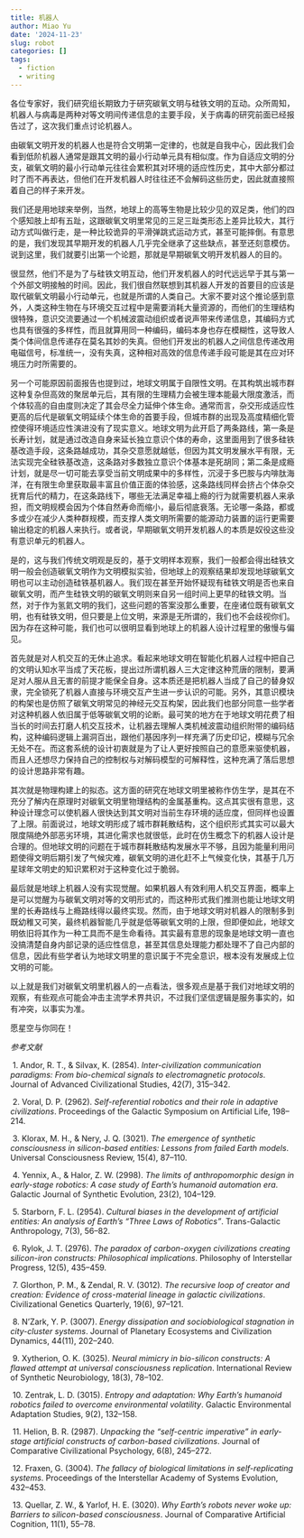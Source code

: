 ```yaml
---
title: 机器人
author: Miao Yu
date: '2024-11-23'
slug: robot
categories: []
tags:
  - fiction
  - writing
---
```


各位专家好，我们研究组长期致力于研究碳氧文明与硅铁文明的互动。众所周知，机器人与病毒是两种对等文明间传递信息的主要手段，关于病毒的研究前面已经报告过了，这次我们重点讨论机器人。

由碳氧文明开发的机器人也是符合文明第一定律的，也就是自我中心，因此我们会看到低阶机器人通常是跟其文明的最小行动单元具有相似度。作为自适应文明的分支，碳氧文明的最小行动单元往往会累积其对环境的适应性历史，其中大部分都过时了而不再表达，但他们在开发机器人时往往还不会解码这些历史，因此就直接照着自己的样子来开发。

我们还是用地球来举例，当然，地球上的高等生物是比较少见的双足类，他们的四个感知肢上却有五趾，这跟碳氧文明里常见的三足三趾类形态上差异比较大，其行动方式叫做行走，是一种比较诡异的平滑弹跳式运动方式，甚至可能摔倒。有意思的是，我们发现其早期开发的机器人几乎完全继承了这些缺点，甚至还刻意模仿。说到这里，我们就要引出第一个论题，那就是早期碳氧文明开发机器人的目的。

很显然，他们不是为了与硅铁文明互动，他们开发机器人的时代远远早于其与第一个外部文明接触的时间。因此，我们很自然联想到其机器人开发的首要目的应该是取代碳氧文明最小行动单元，也就是所谓的人类自己。大家不要对这个推论感到意外，人类这种生物在与环境交互过程中是需要消耗大量资源的，而他们的生理结构很特殊，意识交流要通过一个机械波震动组织或者说声带来传递信息，其编码方式也具有很强的多样性，而且就算用同一种编码，编码本身也存在模糊性，这导致人类个体间信息传递存在莫名其妙的失真。但他们开发出的机器人之间信息传递改用电磁信号，标准统一，没有失真，这种相对高效的信息传递手段可能是其在应对环境压力时所需要的。

另一个可能原因前面报告也提到过，地球文明属于自限性文明。在其构筑出城市群这种复杂但高效的聚居单元后，其有限的生理精力会被生理本能最大限度激活，而个体较高的自由度则决定了其会尽全力延伸个体生命。通常而言，杂交形成适应性更高的后代是碳氧文明延续个体生命的首要手段，但城市群的出现及高度精细化管控使得环境适应性演进没有了现实意义。地球文明为此开启了两条路线，第一条是长寿计划，就是通过改造自身来延长独立意识个体的寿命，这里面用到了很多硅铁基改造手段，这条路越成功，其杂交意愿就越低，但因为其文明发展水平有限，无法实现完全硅铁基改造，这条路对多数独立意识个体基本是死胡同；第二条是成瘾计划，就是尽一切可能去享受当前文明成果中的多样性，沉浸于多巴胺与内啡肽海洋，在有限生命里获取最丰富且价值正面的体验感，这条路线同样会挤占个体杂交抚育后代的精力，在这条路线下，哪些无法满足幸福上瘾的行为就需要机器人来承担，而文明规模会因为个体自然寿命而缩小，最后彻底衰落。无论哪一条路，都或多或少在减少人类种群规模，而支撑人类文明所需要的能源动力装置的运行更需要输出稳定的机器人来执行。或者说，早期碳氧文明开发机器人的本质是奴役这些没有意识单元的机器人。

是的，这与我们传统文明观是反的，基于文明样本观察，我们一般都会得出硅铁文明一般会创造碳氧文明作为文明模拟实验，但地球上的观察结果却发现地球碳氧文明也可以主动创造硅铁基机器人。我们现在甚至开始怀疑现有硅铁文明是否也来自碳氧文明，而产生硅铁文明的碳氧文明则来自另一组时间上更早的硅铁文明。当然，对于作为氢氦文明的我们，这些问题的答案没那么重要，在座诸位既有碳氧文明，也有硅铁文明，但只要是上位文明，来源是无所谓的，我们也不会歧视你们。因为存在这种可能，我们也可以很明显看到地球上的机器人设计过程里的傲慢与偏见。

首先就是对人机交互的无休止追求。看起来地球文明在智能化机器人过程中把自己的文明认知水平当成了天花板，提出过所谓机器人三大定律这种荒唐的限制，要满足对人服从且无害的前提才能保全自身。这本质还是把机器人当成了自己的替身奴隶，完全锁死了机器人直接与环境交互产生进一步认识的可能。另外，其意识模块的构架也是仿照了碳氧文明常见的神经元交互构架，因此我们也部分同意一些学者对这种机器人依旧属于低等碳氧文明的论断。最可笑的地方在于地球文明花费了相当长的时间去打磨人机交互技术，让机器去理解人类机械波震动组织附带的编码结构，这种编码逻辑上漏洞百出，跟他们基因序列一样充满了历史印记，模糊与冗余无处不在。而这套系统的设计初衷就是为了让人更好按照自己的意愿来驱使机器，而且人还想尽力保持自己的控制权与对解码模型的可解释性，这种充满了落后思想的设计思路非常有趣。

其次就是物理构建上的拟态。这方面的研究在地球文明里被称作仿生学，是其在不充分了解内在原理时对碳氧文明里物理结构的金属基重构。这点其实很有意思，这种设计理念可以使机器人很快达到其文明对当前生存环境的适应度，但同样也设置了上限。前面说过，地球文明形成了城市群耗散结构，这个组织形式其实可以最大限度隔绝外部恶劣环境，其进化需求也就很低，此时在仿生概念下的机器人设计是合理的。但地球文明的问题在于城市群耗散结构发展水平不够，且因为能量利用问题使得文明后期引发了气候灾难，碳氧文明的进化赶不上气候变化快，其基于几万星球年文明史的知识累积对于这种变化过于脆弱。

最后就是地球上机器人没有实现觉醒。如果机器人有效利用人机交互界面，概率上是可以觉醒为与碳氧文明对等的文明形式的，而这种形式我们推测也能让地球文明里的长寿路线与上瘾路线得以最终实现。然而，由于地球文明对机器人的限制多到既幼稚又可笑，最终机器智能几乎就是低等碳氧文明的上限，但即便如此，地球文明依旧将其作为一种工具而不是生命看待。其实最有意思的现象是地球文明一直也没搞清楚自身内部记录的适应性信息，甚至其信息处理能力都处理不了自己内部的信息，因此有些学者认为地球文明里的意识属于不完全意识，根本没有发展成上位文明的可能。

以上就是我们对碳氧文明里机器人的一点看法，很多观点是基于我们对地球文明的观察，有些观点可能会冲击主流学术界共识，不过我们坚信逻辑是服务事实的，如有冲突，以事实为准。

愿星空与你同在！

*参考文献*

​	1.	Andor, R. T., & Silvax, K. (2854). *Inter-civilization communication paradigms: From bio-chemical signals to electromagnetic protocols*. Journal of Advanced Civilizational Studies, 42(7), 315–342.

​	2.	Voral, D. P. (2962). *Self-referential robotics and their role in adaptive civilizations*. Proceedings of the Galactic Symposium on Artificial Life, 198–214.

​	3.	Klorax, M. H., & Nery, J. Q. (3021). *The emergence of synthetic consciousness in silicon-based entities: Lessons from failed Earth models*. Universal Consciousness Review, 15(4), 87–110.

​	4.	Yennix, A., & Halor, Z. W. (2998). *The limits of anthropomorphic design in early-stage robotics: A case study of Earth’s humanoid automation era*. Galactic Journal of Synthetic Evolution, 23(2), 104–129.

​	5.	Starborn, F. L. (2954). *Cultural biases in the development of artificial entities: An analysis of Earth’s “Three Laws of Robotics”*. Trans-Galactic Anthropology, 7(3), 56–82.

​	6.	Rylok, J. T. (2976). *The paradox of carbon-oxygen civilizations creating silicon-iron constructs: Philosophical implications*. Philosophy of Interstellar Progress, 12(5), 435–459.

​	7.	Glorthon, P. M., & Zendal, R. V. (3012). *The recursive loop of creator and creation: Evidence of cross-material lineage in galactic civilizations*. Civilizational Genetics Quarterly, 19(6), 97–121.

​	8.	N’Zark, Y. P. (3007). *Energy dissipation and sociobiological stagnation in city-cluster systems*. Journal of Planetary Ecosystems and Civilization Dynamics, 44(11), 202–240.

​	9.	Xytherion, O. K. (3025). *Neural mimicry in bio-silicon constructs: A flawed attempt at universal consciousness replication*. International Review of Synthetic Neurobiology, 18(3), 78–102.

​	10.	Zentrak, L. D. (3015). *Entropy and adaptation: Why Earth’s humanoid robotics failed to overcome environmental volatility*. Galactic Environmental Adaptation Studies, 9(2), 132–158.

​	11.	Helion, B. R. (2987). *Unpacking the “self-centric imperative” in early-stage artificial constructs of carbon-based civilizations*. Journal of Comparative Civilizational Psychology, 6(8), 245–272.

​	12.	Fraxen, G. (3004). *The fallacy of biological limitations in self-replicating systems*. Proceedings of the Interstellar Academy of Systems Evolution, 432–453.

​	13.	Quellar, Z. W., & Yarlof, H. E. (3020). *Why Earth’s robots never woke up: Barriers to silicon-based consciousness*. Journal of Comparative Artificial Cognition, 11(1), 55–78.